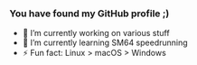 ### You have found my GitHub profile ;)

- 🔭 I’m currently working on various stuff
- 🌱 I’m currently learning SM64 speedrunning
- ⚡ Fun fact: Linux > macOS > Windows
